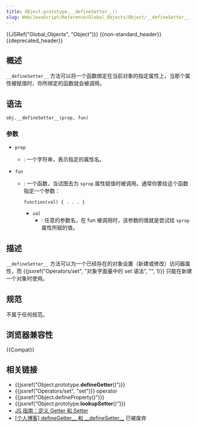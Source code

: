 ```yaml
---
title: Object.prototype.__defineSetter__()
slug: Web/JavaScript/Reference/Global_Objects/Object/__defineSetter__
---
```


{{JSRef("Global_Objects", "Object")}} {{non-standard_header}} {{deprecated_header}}

## 概述

`__defineSetter__` 方法可以将一个函数绑定在当前对象的指定属性上，当那个属性被赋值时，你所绑定的函数就会被调用。

## 语法

```plain
obj.__defineSetter__(prop, fun)
```

### 参数

- `prop`
  - : 一个字符串，表示指定的属性名。
- `fun`

  - : 一个函数，当试图去为 `sprop` 属性赋值时被调用。通常你要给这个函数指定一个参数：

    ```plain
    function(val) { . . . }
    ```

    - `val`
      - : 任意的参数名，在 fun 被调用时，该参数的值就是尝试给 `sprop` 属性所赋的值。

## 描述

`__defineSetter__` 方法可以为一个已经存在的对象设置（新建或修改）访问器属性，而 {{jsxref("Operators/set", "对象字面量中的 set 语法", "", 1)}} 只能在新建一个对象时使用。

## 规范

不属于任何规范。

## 浏览器兼容性

{{Compat}}

## 相关链接

- {{jsxref("Object.prototype.__defineGetter__()")}}
- {{jsxref("Operators/set", "set")}} operator
- {{jsxref("Object.defineProperty()")}}
- {{jsxref("Object.prototype.__lookupSetter__()")}}
- [JS 指南：定义 Getter 和 Setter](/zh-CN/docs/Web/JavaScript/Guide/Working_with_Objects#Defining_getters_and_setters)
- [\[个人博客\] defineGetter\_\_ 和 \_\_defineSetter\_\_](http://whereswalden.com/2010/04/16/more-spidermonkey-changes-ancient-esoteric-very-rarely-used-syntax-for-creating-getters-and-setters-is-being-removed/) 已被废弃
